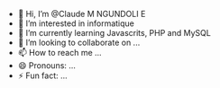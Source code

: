 - 👋 Hi, I’m @Claude M NGUNDOLI E
- 👀 I’m interested in informatique
- 🌱 I’m currently learning Javascrits, PHP and MySQL
- 💞️ I’m looking to collaborate on ...
- 📫 How to reach me ...
- 😄 Pronouns: ...
- ⚡ Fun fact: ...

<!---
SpeeMan/SpeeMan is a ✨ special ✨ repository because its `README.md` (this file) appears on your GitHub profile.
You can click the Preview link to take a look at your changes.
--->
